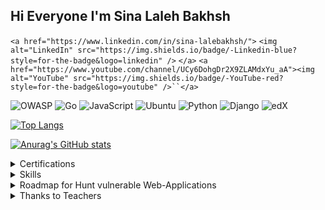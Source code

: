 ## Hi Everyone I'm Sina Laleh Bakhsh

`<a href="https://www.linkedin.com/in/sina-lalebakhsh/">` `<img alt="LinkedIn" src="https://img.shields.io/badge/-Linkedin-blue?style=for-the-badge&logo=linkedin" />` `</a>` `<a href="https://www.youtube.com/channel/UCy6DohgDr2X9ZLAMdxYu_aA"><img alt="YouTube" src="https://img.shields.io/badge/-YouTube-red?style=for-the-badge&logo=youtube" />``</a>`

![OWASP](https://img.shields.io/badge/owasp-FFBC00.svg?style=for-the-badge&logo=edX&logoColor=black)
![Go](https://img.shields.io/badge/go-%2300ADD8.svg?style=for-the-badge&logo=go&logoColor=white)
![JavaScript](https://img.shields.io/badge/javascript-%23323330.svg?style=for-the-badge&logo=javascript&logoColor=%23F7DF1E)
![Ubuntu](https://img.shields.io/badge/Ubuntu-E95420?style=for-the-badge&logo=ubuntu&logoColor=white)
![Python](https://img.shields.io/badge/Python-3776AB?style=for-the-badge&logo=python&logoColor=white)
![Django](https://img.shields.io/badge/Django-092E20?style=for-the-badge&logo=django&logoColor=white)
![edX](https://img.shields.io/badge/edX-%2302262B.svg?style=for-the-badge&logo=edX&logoColor=white)

[![Top Langs](https://github-readme-stats.vercel.app/api/top-langs/?username=sinalalebakhsh&layout=pie&theme=merko)](https://github.com/anuraghazra/github-readme-stats)	

[![Anurag's GitHub stats](https://github-readme-stats.vercel.app/api?username=sinalalebakhsh&layout=pie&theme=merko)](https://github.com/anuraghazra/github-readme-stats)

<details>
  <summary>Certifications 
  </summary>
  <p align="center">
    <img 
    src="https://github.com/sinalalebakhsh/sinalalebakhsh/blob/main/harvard%20Cer.png" 
    alt="Alt text" 
    title="Sina Lalehbakhsh" 
    width="450" 
    align="center" 
    border-radius="8px"> 
  </p>
</details>

<details>
  <summary>Skills
  </summary>

<p align="center">
    <a href="https://skillicons.dev">
      <img src="https://skillicons.dev/icons?i=go,bash,javascript,python" />
      <br>
      <img src="https://skillicons.dev/icons?i=docker,linkedin,linux,ps" />
    </a>
  </p>

</details>

<details>
  <summary>Roadmap for Hunt vulnerable Web-Applications
  </summary>
<h2>In the security world, I think we need:</h2>

| Issue                        |                                       |
| ---------------------------- | ------------------------------------- |
| 1- Public Network Protocols  | Network+,TCP/IP,FTP,HTTP etc          |
| 2- Private Netwrok Protocols | VPN protocols like PPTP,L2TP,SSTP etc |
| 3- PortSwigger.net(OWASP)    | Solve every Labs with BurpSuite       |
| 4- Linux                     | more than yesterday!                  |
| 5- Programming               | in below                              |
| Bash (Bourne-again SHell)    | how many you want hunt it             |
| JavaScript                   | how many you want hunt it             |
| Golang                       | how many you want automation that     |

I think with this, we can understand how we can do. and what are we doing.

<h2>Pratice:</h2>

| Issue     | Avrage                           |
| --------- | -------------------------------- |
| TryHackMe | Solve every Labs                 |
| Link:     | https://tryhackme.com/           |
| rootme    | https://www.root-me.org/?lang=en |

I think with this, we can understand how we can do. and what are we doing.

</details>

<details>
	<summary>
		Thanks to Teachers
	</summary>
	<h2>Thanks to All teachers , Since I was born.</h2>
	<h6>Mr. Ramezaani my math teacher</h6>
	<h6>Mr. Raayi my art teacher</h6>
	<h6>Mohammad Hadi Haji Hosseinin from Codingyar.com</h6>
	<h6>Mahdi Jabinpoor from abzarwp.com or .ir</h6>
	<h6>Mr.Jadi from Jadi.net</h6>
	<h6>Yashar Shaahin Zaadeh from memoryleaks.ir or .com</h6>
</details>
